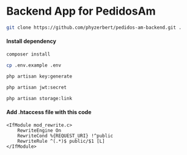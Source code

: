 # Backend App for PedidosAm


```bash
git clone https://github.com/phyzerbert/pedidos-am-backend.git .
```

#### Install dependency
```bash
composer install
```

```bash
cp .env.example .env
```

```bash
php artisan key:generate
```

```bash
php artisan jwt:secret
```

```bash
php artisan storage:link
```


#### Add .htaccess file with this code
```
<IfModule mod_rewrite.c>
    RewriteEngine On
    RewriteCond %{REQUEST_URI} !^public
    RewriteRule ^(.*)$ public/$1 [L]
</IfModule>
```
